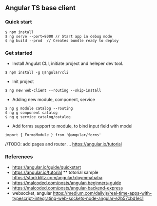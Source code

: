 ## Angular TS base client

### Quick start
```
$ npm install
$ ng serve --port=8000 // Start app in debug mode
$ ng build --prod  // Creates bundle ready to deploy
```

### Get started
* Install Angulat CLI, initiate project and heleper dev tool.
```
$ npm install -g @angular/cli
```

* Init project 
```
$ ng new web-client --routing --skip-install
```

* Adding new module, component, service
```
$ ng g module catalog --routing
$ ng g component catalog
$ ng g service catalog/catalog
```

* Add forms support to module, to bind input field with model
```
import { FormsModule } from '@angular/forms'
```





//TODO: add pages and router
 ... https://angular.io/tutorial

### References
* https://angular.io/guide/quickstart
* https://angular.io/tutorial
** totorial sample https://stackblitz.com/angular/xlpymmababa
* https://malcoded.com/posts/angular-beginners-guide
* https://malcoded.com/posts/angular-backend-express
*  websocket, angular  https://medium.com/dailyjs/real-time-apps-with-typescript-integrating-web-sockets-node-angular-e2b57cbd1ec1
